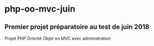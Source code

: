 # php-oo-mvc-juin
## Premier projet préparatoire au test de juin 2018
Projet PHP Orienté Objet en MVC avec administration
